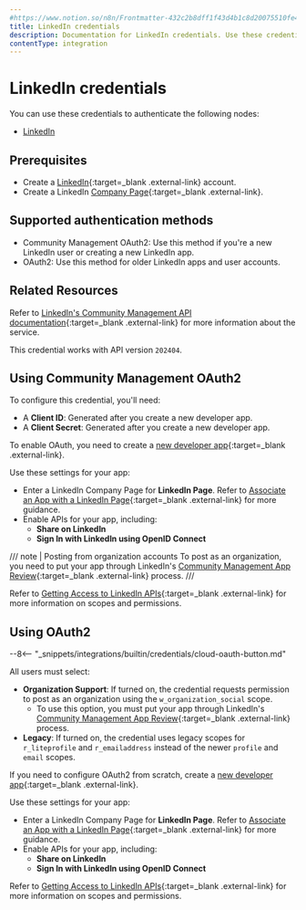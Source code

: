 ```yaml
---
#https://www.notion.so/n8n/Frontmatter-432c2b8dff1f43d4b1c8d20075510fe4
title: LinkedIn credentials
description: Documentation for LinkedIn credentials. Use these credentials to authenticate LinkedIn in n8n, a workflow automation platform.
contentType: integration
---
```


# LinkedIn credentials

You can use these credentials to authenticate the following nodes:

- [LinkedIn](/integrations/builtin/app-nodes/n8n-nodes-base.linkedin/)


## Prerequisites

* Create a [LinkedIn](https://www.linkedin.com/){:target=_blank .external-link} account.
* Create a LinkedIn [Company Page](https://www.linkedin.com/help/linkedin/answer/a543852){:target=_blank .external-link}.

## Supported authentication methods

- Community Management OAuth2: Use this method if you're a new LinkedIn user or creating a new LinkedIn app.
- OAuth2: Use this method for older LinkedIn apps and user accounts.

## Related Resources

Refer to [LinkedIn's Community Management API documentation](https://learn.microsoft.com/en-us/linkedin/marketing/community-management/community-management-overview?view=li-lms-2024-04){:target=_blank .external-link} for more information about the service.

This credential works with API version `202404`.

## Using Community Management OAuth2

To configure this credential, you'll need:

- A **Client ID**: Generated after you create a new developer app.
- A **Client Secret**: Generated after you create a new developer app.

To enable OAuth, you need to create a [new developer app](https://www.linkedin.com/developers/apps/new){:target=_blank .external-link}.

Use these settings for your app:

- Enter a LinkedIn Company Page for **LinkedIn Page**. Refer to [Associate an App with a LinkedIn Page](https://www.linkedin.com/help/linkedin/answer/a548360){:target=_blank .external-link} for more guidance.
- Enable APIs for your app, including:
	- **Share on LinkedIn**
	- **Sign In with LinkedIn using OpenID Connect**

/// note | Posting from organization accounts
To post as an organization, you need to put your app through LinkedIn's [Community Management App Review](https://learn.microsoft.com/en-us/linkedin/marketing/community-management-app-review){:target=_blank .external-link} process.
///

Refer to [Getting Access to LinkedIn APIs](https://learn.microsoft.com/en-us/linkedin/shared/authentication/getting-access){:target=_blank .external-link} for more information on scopes and permissions.

## Using OAuth2

--8<-- "_snippets/integrations/builtin/credentials/cloud-oauth-button.md"

All users must select:

- **Organization Support**: If turned on, the credential requests permission to post as an organization using the `w_organization_social` scope.
	- To use this option, you must put your app through LinkedIn's [Community Management App Review](https://learn.microsoft.com/en-us/linkedin/marketing/community-management-app-review){:target=_blank .external-link} process.
- **Legacy**: If turned on, the credential uses legacy scopes for `r_liteprofile` and `r_emailaddress` instead of the newer `profile` and `email` scopes.

If you need to configure OAuth2 from scratch, create a [new developer app](https://www.linkedin.com/developers/apps/new){:target=_blank .external-link}.

Use these settings for your app:

- Enter a LinkedIn Company Page for **LinkedIn Page**. Refer to [Associate an App with a LinkedIn Page](https://www.linkedin.com/help/linkedin/answer/a548360){:target=_blank .external-link} for more guidance.
- Enable APIs for your app, including:
	- **Share on LinkedIn**
	- **Sign In with LinkedIn using OpenID Connect**

Refer to [Getting Access to LinkedIn APIs](https://learn.microsoft.com/en-us/linkedin/shared/authentication/getting-access){:target=_blank .external-link} for more information on scopes and permissions.